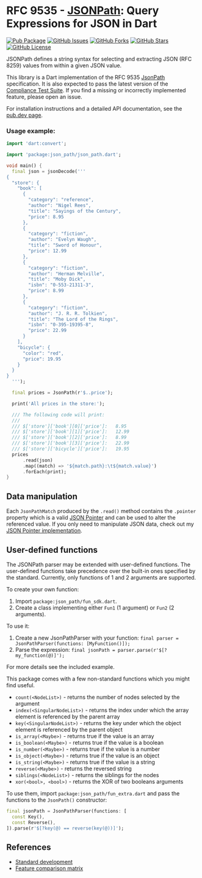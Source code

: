 # RFC 9535 - [JSONPath]: Query Expressions for JSON in Dart
[![Pub Package](https://img.shields.io/pub/v/json_path.svg)](https://pub.dev/packages/json_path)
[![GitHub Issues](https://img.shields.io/github/issues/f3ath/jessie.svg)](https://github.com/f3ath/jessie/issues)
[![GitHub Forks](https://img.shields.io/github/forks/f3ath/jessie.svg)](https://github.com/f3ath/jessie/network)
[![GitHub Stars](https://img.shields.io/github/stars/f3ath/jessie.svg)](https://github.com/f3ath/jessie/stargazers)
[![GitHub License](https://img.shields.io/badge/license-MIT-blue.svg)](https://raw.githubusercontent.com/f3ath/jessie/master/LICENSE)

JSONPath defines a string syntax for selecting and extracting JSON (RFC 8259) values from within a given JSON value.

This library is a Dart implementation of the RFC 9535 [JsonPath] specification. It is also expected to pass the latest version
of the [Compliance Test Suite]. If you find a missing or incorrectly implemented feature, please open an issue.

For installation instructions and a detailed API documentation, see the [pub.dev page](https://pub.dev/packages/json_path).

### Usage example:
```dart
import 'dart:convert';

import 'package:json_path/json_path.dart';

void main() {
  final json = jsonDecode('''
{
  "store": {
    "book": [
      {
        "category": "reference",
        "author": "Nigel Rees",
        "title": "Sayings of the Century",
        "price": 8.95
      },
      {
        "category": "fiction",
        "author": "Evelyn Waugh",
        "title": "Sword of Honour",
        "price": 12.99
      },
      {
        "category": "fiction",
        "author": "Herman Melville",
        "title": "Moby Dick",
        "isbn": "0-553-21311-3",
        "price": 8.99
      },
      {
        "category": "fiction",
        "author": "J. R. R. Tolkien",
        "title": "The Lord of the Rings",
        "isbn": "0-395-19395-8",
        "price": 22.99
      }
    ],
    "bicycle": {
      "color": "red",
      "price": 19.95
    }
  }
}  
  ''');

  final prices = JsonPath(r'$..price');

  print('All prices in the store:');

  /// The following code will print:
  ///
  /// $['store']['book'][0]['price']:	8.95
  /// $['store']['book'][1]['price']:	12.99
  /// $['store']['book'][2]['price']:	8.99
  /// $['store']['book'][3]['price']:	22.99
  /// $['store']['bicycle']['price']:	19.95
  prices
      .read(json)
      .map((match) => '${match.path}:\t${match.value}')
      .forEach(print);
}
```


## Data manipulation
Each `JsonPathMatch` produced by the `.read()` method contains the `.pointer` property which is a valid [JSON Pointer]
and can be used to alter the referenced value. If you only need to manipulate JSON data, 
check out my [JSON Pointer implementation].

## User-defined functions
The JSONPath parser may be extended with user-defined functions. The user-defined functions
take precedence over the built-in ones specified by the standard. Currently, only
functions of 1 and 2 arguments are supported. 

To create your own function:
1. Import `package:json_path/fun_sdk.dart`.
2. Create a class implementing either `Fun1` (1 argument) or `Fun2` (2 arguments).

To use it:
1. Create a new JsonPathParser with your function: `final parser = JsonPathParser(functions: [MyFunction()]);`
2. Parse the expression: `final jsonPath = parser.parse(r'$[?my_function(@)]');`

For more details see the included example.

This package comes with a few non-standard functions which you might find useful.
- `count(<NodeList>)` - returns the number of nodes selected by the argument
- `index(<SingularNodeList>)` - returns the index under which the array element is referenced by the parent array
- `key(<SingularNodeList>)` - returns the key under which the object element is referenced by the parent object
- `is_array(<Maybe>)` - returns true if the value is an array
- `is_boolean(<Maybe>)` - returns true if the value is a boolean
- `is_number(<Maybe>)` - returns true if the value is a number
- `is_object(<Maybe>)` - returns true if the value is an object
- `is_string(<Maybe>)` - returns true if the value is a string
- `reverse(<Maybe>)` - returns the reversed string
- `siblings(<NodeList>)` - returns the siblings for the nodes
- `xor(<bool>, <bool>)` - returns the XOR of two booleans arguments

To use them, import `package:json_path/fun_extra.dart` and pass the functions to the `JsonPath()` constructor:

```dart
final jsonPath = JsonPathParser(functions: [
  const Key(),
  const Reverse(),
]).parse(r'$[?key(@) == reverse(key(@))]');
```
## References
- [Standard development](https://github.com/ietf-wg-jsonpath/draft-ietf-jsonpath-base)
- [Feature comparison matrix](https://cburgmer.github.io/json-path-comparison/)

[Compliance Test Suite]: https://github.com/jsonpath-standard/jsonpath-compliance-test-suite
[JSONPath]: https://datatracker.ietf.org/doc/rfc9535/
[JSON Pointer]: https://datatracker.ietf.org/doc/html/rfc6901
[JSON Pointer implementation]: https://pub.dev/packages/rfc_6901
